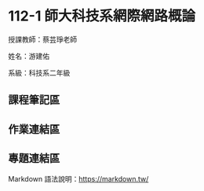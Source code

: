 
# 112-1 師大科技系網際網路概論

授課教師：蔡芸琤老師

姓名：游建佑


系級：科技系二年級


## 課程筆記區
## 作業連結區
## 專題連結區

Markdown 語法說明：https://markdown.tw/
